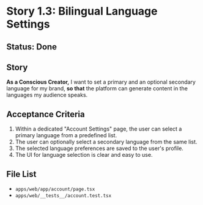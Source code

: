 # Story 1.3: Bilingual Language Settings

## Status: Done

## Story
**As a Conscious Creator,** I want to set a primary and an optional secondary language for my brand, **so that** the platform can generate content in the languages my audience speaks.

## Acceptance Criteria
1.  Within a dedicated "Account Settings" page, the user can select a primary language from a predefined list.
2.  The user can optionally select a secondary language from the same list.
3.  The selected language preferences are saved to the user's profile.
4.  The UI for language selection is clear and easy to use.

## File List
- `apps/web/app/account/page.tsx`
- `apps/web/__tests__/account.test.tsx`
